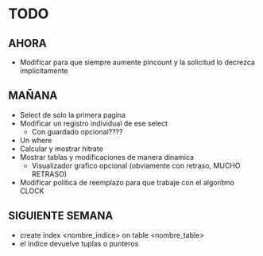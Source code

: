 # TODO

## AHORA
- Modificar para que siempre aumente pincount y la solicitud lo decrezca implicitamente

## MAÑANA
- Select de solo la primera pagina
- Modificar un registro individual de ese select
    - Con guardado opcional????
- Un where
- Calcular y mostrar hitrate
- Mostrar tablas y modificaciones de manera dinamica
    - Visualizador grafico opcional (obviamente con retraso, MUCHO RETRASO)
- Modificar politica de reemplazo para que trabaje con el algoritmo CLOCK


## SIGUIENTE SEMANA
- create index <nombre_indice> on table <nombre_table>
- el indice devuelve tuplas o punteros
